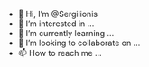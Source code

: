 - 👋 Hi, I’m @Sergilionis
- 👀 I’m interested in ...
- 🌱 I’m currently learning ...
- 💞️ I’m looking to collaborate on ...
- 📫 How to reach me ...

<!---
Sergilionis/Sergilionis is a ✨ special ✨ repository because its `README.md` (this file) appears on your GitHub profile.
You can click the Preview link to take a look at your changes.
--->
